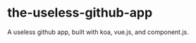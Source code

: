 the-useless-github-app
======================

A useless github app, built with koa, vue.js, and component.js.

